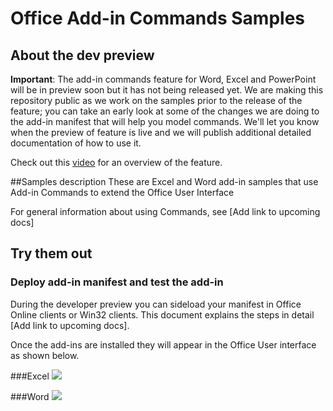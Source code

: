 
# Office Add-in Commands Samples 

## About the dev preview
**Important**: The add-in commands feature for Word, Excel and PowerPoint will be in preview soon but it has not being released yet. We are making this repository public as we work on the samples prior to the release of the feature; you can take an early look at some of the changes we are doing to the add-in manifest that will help you model commands. We'll let you know when the preview of feature is live and we will publish additional detailed documentation of how to use it.

Check out this [video](https://channel9.msdn.com/Events/Visual-Studio/Connect-event-2015/316) for an overview of the feature. 

##Samples description
These are Excel and Word add-in samples that use Add-in Commands to extend the Office User Interface

For general information about using Commands, see [Add link to upcoming docs]

## Try them out

### Deploy add-in manifest and test the add-in
During the developer preview you can sideload your manifest in Office Online clients or Win32 clients. This document explains the steps in detail [Add link to upcoming docs].

Once the add-ins are installed they will appear in the Office User interface as shown below. 

###Excel
![](http://i.imgur.com/OsRIk5E.png)

###Word
![](http://i.imgur.com/wrA6R3T.png)

        
    
